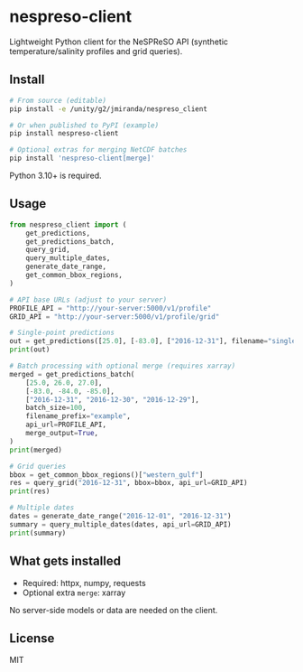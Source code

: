 # nespreso-client

Lightweight Python client for the NeSPReSO API (synthetic temperature/salinity profiles and grid queries).

## Install

```bash
# From source (editable)
pip install -e /unity/g2/jmiranda/nespreso_client

# Or when published to PyPI (example)
pip install nespreso-client

# Optional extras for merging NetCDF batches
pip install 'nespreso-client[merge]'
```

Python 3.10+ is required.

## Usage

```python
from nespreso_client import (
    get_predictions,
    get_predictions_batch,
    query_grid,
    query_multiple_dates,
    generate_date_range,
    get_common_bbox_regions,
)

# API base URLs (adjust to your server)
PROFILE_API = "http://your-server:5000/v1/profile"
GRID_API = "http://your-server:5000/v1/profile/grid"

# Single-point predictions
out = get_predictions([25.0], [-83.0], ["2016-12-31"], filename="single.nc", api_url=PROFILE_API)
print(out)

# Batch processing with optional merge (requires xarray)
merged = get_predictions_batch(
    [25.0, 26.0, 27.0],
    [-83.0, -84.0, -85.0],
    ["2016-12-31", "2016-12-30", "2016-12-29"],
    batch_size=100,
    filename_prefix="example",
    api_url=PROFILE_API,
    merge_output=True,
)
print(merged)

# Grid queries
bbox = get_common_bbox_regions()["western_gulf"]
res = query_grid("2016-12-31", bbox=bbox, api_url=GRID_API)
print(res)

# Multiple dates
dates = generate_date_range("2016-12-01", "2016-12-31")
summary = query_multiple_dates(dates, api_url=GRID_API)
print(summary)
```

## What gets installed

- Required: httpx, numpy, requests
- Optional extra `merge`: xarray

No server-side models or data are needed on the client.

## License

MIT



